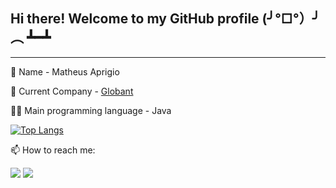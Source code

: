 <h2> Hi there! Welcome to my GitHub profile (╯°□°）╯︵ ┻━┻ </h1>

___

🤖 Name - Matheus Aprigio 

🚀 Current Company - [Globant](https://www.globant.com/pt-br)

👨‍💻 Main programming language - Java 

[![Top Langs](https://github-readme-stats.vercel.app/api/top-langs/?username=MatheusAprigio)](https://github.com/anuraghazra/github-readme-stats)


📫 How to reach me:

[<img src="https://img.shields.io/badge/linkedin-%230077B5.svg?&style=for-the-badge&logo=linkedin&logoColor=white">](https://www.linkedin.com/in/matheus-aprigio/)
[<img src="https://img.shields.io/badge/instagram-DD2A7B.svg?&style=for-the-badge&logo=instagram&logoColor=white">](https://www.instagram.com/mathaprigio/)
